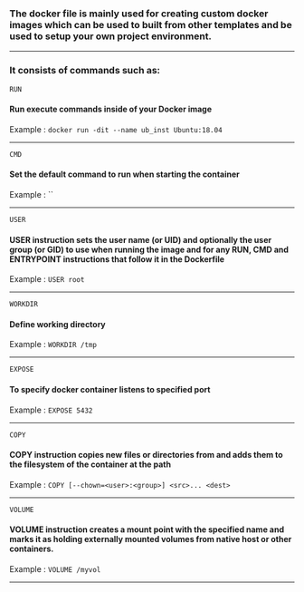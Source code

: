 ### The docker file is mainly used for creating custom docker images which can be used to built from other templates and be used to setup your own project environment.
******
### It consists of commands such as:

`RUN`
#### Run execute commands inside of your Docker image 
Example : `docker run -dit --name ub_inst Ubuntu:18.04`
******

`CMD`
#### Set the default command to run when starting the container
Example : ``
******

`USER`
#### USER instruction sets the user name (or UID) and optionally the user group (or GID) to use when running the image and for any RUN, CMD and ENTRYPOINT instructions that follow it in the Dockerfile
Example : `USER root`
******

`WORKDIR`
#### Define working directory
Example : `WORKDIR /tmp`
******

`EXPOSE`
#### To specify docker container listens to specified port
Example : `EXPOSE 5432`
******

`COPY`
#### COPY instruction copies new files or directories from <src> and adds them to the filesystem of the container at the path <dest>
Example : `COPY [--chown=<user>:<group>] <src>... <dest>`
******

`VOLUME` 
#### VOLUME instruction creates a mount point with the specified name and marks it as holding externally mounted volumes from native host or other containers.
Example : `VOLUME /myvol`
******
